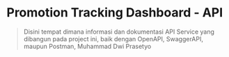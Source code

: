# Promotion Tracking Dashboard - API 

> Disini tempat dimana informasi dan dokumentasi API Service yang dibangun pada project ini, baik dengan OpenAPI, SwaggerAPI, maupun Postman, Muhammad Dwi Prasetyo